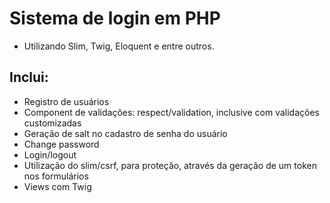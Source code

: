# Sistema de login em PHP

- Utilizando Slim, Twig, Eloquent e entre outros.

## Inclui:

- Registro de usuários
- Component de validações: respect/validation, inclusive com validações customizadas
- Geração de salt no cadastro de senha do usuário
- Change password
- Login/logout
- Utilização do slim/csrf, para proteção, através da geração de um token nos formulários
- Views com Twig

